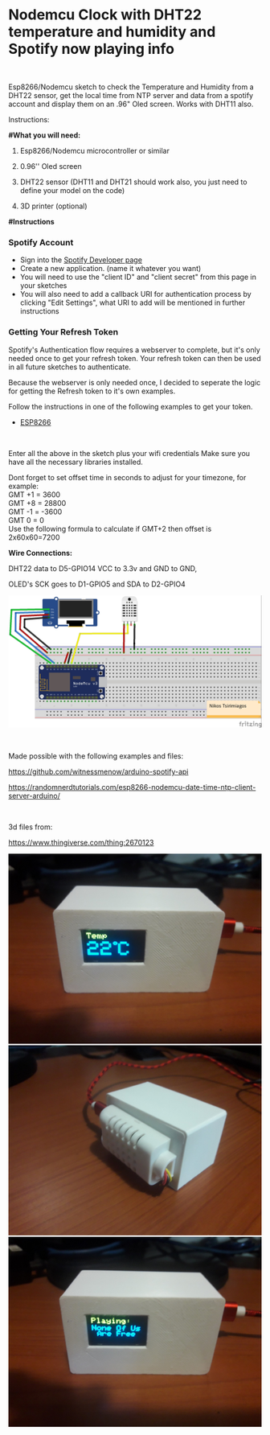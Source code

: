 <h1>Nodemcu Clock with DHT22 temperature and humidity and Spotify now playing info</h1>
<p>&nbsp;</p>
<p>Esp8266/Nodemcu sketch to check the Temperature and Humidity from a DHT22 sensor, get the local time from NTP server and data from a spotify account and display them on an .96" Oled screen. Works with DHT11 also.</p>
<p>Instructions:</p>
<p><strong>#What you will need:</strong></p>
<ol>
  <li>
    <p>Esp8266/Nodemcu microcontroller or similar</p>
  </li>
  <li>
    <p>0.96'' Oled screen</p>
  </li>
  <li>
    <p>DHT22 sensor (DHT11 and DHT21 should work also, you just need to define your model on the code)</p>
  </li>
  <li>
    <p>3D printer (optional)</p>
  </li>
</ol>
<p><strong>#Instructions</strong></p>
<h3>Spotify Account</h3>
<ul>
  <li>Sign into the <a href="https://developer.spotify.com/dashboard/login" rel="nofollow">Spotify Developer page</a></li>
  <li>Create a new application. (name it whatever you want)</li>
  <li>You will need to use the "client ID" and "client secret" from this page in your sketches</li>
  <li>You will also need to add a callback URI for authentication process by clicking "Edit Settings", what URI to add will be mentioned in further instructions</li>
</ul>
<h3>Getting Your Refresh Token</h3>
<p>Spotify's Authentication flow requires a webserver to complete, but it's only needed once to get your refresh token. Your refresh token can then be used in all future sketches to authenticate.</p>
<p>Because the webserver is only needed once, I decided to seperate the logic for getting the Refresh token to it's own examples.</p>
<p>Follow the instructions in one of the following examples to get your token.</p>
<ul>
  <li><a href="https://github.com/lon3wolf2k/Nodemcu-Clock-with-DHT22-temperature-and-humidity-and-Spotify-now-playing/blob/main/src/getRefreshToken.ino">ESP8266</a></li>
</ul>
<p>&nbsp;</p>
<p>Enter all the above in the sketch plus your wifi credentials Make sure you have all the necessary libraries installed. </p>
<p>Dont forget to set offset time in seconds to adjust for your timezone, for example:<br>
  GMT +1 = 3600<br>
  GMT +8 = 28800<br>
  GMT -1 = -3600<br>
  GMT 0 = 0<br>
Use the following formula to calculate if GMT+2 then offset is 2x60x60=7200</p>
<p><strong>Wire Connections: </strong></p>
<p>DHT22 data to D5-GPIO14 VCC to 3.3v and GND to GND,</p>
<p> OLED's SCK goes to D1-GPIO5 and SDA to D2-GPIO4</p>
<img src="./fritzing-design/fritzing-Sketch_bb.jpg">

<p>&nbsp;</p>
<p>Made possible with the following examples and files:</p>
<p><a href="https://github.com/witnessmenow/arduino-spotify-api">https://github.com/witnessmenow/arduino-spotify-api</a></p>
<p><a href="https://randomnerdtutorials.com/esp8266-nodemcu-date-time-ntp-client-server-arduino/">https://randomnerdtutorials.com/esp8266-nodemcu-date-time-ntp-client-server-arduino/</a></p>
<p>&nbsp;</p>
<p>3d files from:</p>
<p><a href="https://www.thingiverse.com/thing:2670123">https://www.thingiverse.com/thing:2670123</a></p>
<img src="./images/photo1.jpg">
<img src="./images/photo2.jpg">
<img src="./images/photo3.jpg">


